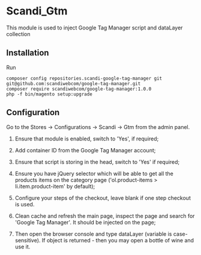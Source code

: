 # Scandi_Gtm

This module is used to inject Google Tag Manager script and dataLayer collection

## Installation

Run

```
composer config repositories.scandi-google-tag-manager git git@github.com:scandiwebcom/google-tag-manager.git
composer require scandiwebcom/google-tag-manager:1.0.0
php -f bin/magento setup:upgrade
```
## Configuration

Go to the Stores -> Configurations -> Scandi -> Gtm from the admin panel.

1. Ensure that module is enabled, switch to 'Yes', if required;

2. Add container ID from the Google Tag Manager account;

3. Ensure that script is storing in the head, switch to 'Yes' if required;

4. Ensure you have jQuery selector which will be able to get all the products items on the category page 
('ol.product-items > li.item.product-item' by default);

5. Configure your steps of the checkout, leave blank if one step checkout is used.

6. Clean cache and refresh the main page, inspect the page and search for 'Google Tag Manager'. 
It should be injected on the page;

7. Then open the browser console and type dataLayer (variable is case-sensitive). If object is returned - 
then you may open a bottle of wine and use it.